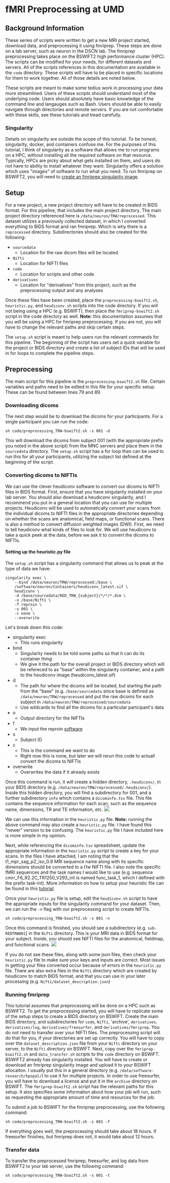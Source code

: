 # fMRI Preprocessing at UMD

## Background Information
These series of scripts were written to get a new MRI project started, download data, and preprocessing it using fmriprep. These steps are done on a lab server, such as neuron in the DSCN lab. The fmriprep preprocessing takes place on the BSWIFT2 high performance cluster (HPC). The scripts can be modified for your needs, for different datasets and servers. All of the scripts references in this documentation are available in the `code` directory. These scripts will have to be placed in specific locations for them to work together. All of those details are noted below.

These scripts are meant to make some tedius work in processing your data more streamlined. Users of these scripts should understand most of the underlying code. Users should absolutely have basic knowledge of the command line and langauges such as Bash. Users should be able to easily navigate through directories and remote servers. If you are not comfortable with these skills, see these tutorials and tread carefully. 

### Singularity
Details on singularity are outside the scope of this tutorial. To be honest, singularity, docker, and containers confuse me. For the purposes of this tutorial, I think of singularity as a software that allows me to run programs on a HPC, without installing all the required software on that resource. Typically, HPCs are picky about what gets installed on them, and users do not have to ability to install whatever they want. Singularity offers a solution which uses "images" of software to run what you need. To run fmriprep on BSWIFT2, you will need to [create an fmriprep singularity image](https://fmriprep.org/en/1.5.4/singularity.html).


## Setup
For a new project, a new project directory will have to be created in BIDS format. For this pipeline, that includes the main project directory. The main project directory referenced here is `/data/neuron/TRW/reprocessed`. This dataset utilizes a previously collected dataset, in which I converted everything to BIDS format and ran fmriprep. Which is why there is a `reprocessed` directory. Subdirectories should also be created for the following:

- `sourcedata`
    - Location for the raw dicom files will be located
- `Nifti`
    - Location for NIFTI files
- `code`
    - Location for scripts and other code
- `derivatives`
    - Location for "derivatives" from this project, such as the preprocessing output and any analyses 

Once these files have been created, place the `preprocessing-bswift2.sh`, `heuristic.py`, and `heudiconv.sh` scripts into the code directory. If you will not being using a HPC (e.g. BSWIFT), then place the `fmriprep-bswift2.sh` script in the code directory as well. **Note:** this documentation assumes that you will be using a HPC for fmriprep preprocessing. If you are not, you will have to change the relevant paths and skip certain steps. 

The `setup.sh` script is meant to help users run the relevant commands for this pipeline. The beginning of the script has users set a quick variable for the project or BIDS directory and create a list of subject IDs that will be used in for loops to complete the pipeline steps. 


## Preprocessing
The main script for this pipeline is the `preprocessing-bswift2.sh` file. Certain variables and paths need to be edited in this file for your specific setup. These can be found between lines 79 and 89. 

### Downloading dicoms
The next step would be to download the dicoms for your participants. For a single participant you can run the code:
```
sh code/preprocessing_TRW-bswift2.sh -s 001 -d
```
This will download the dicoms from subject 001 (with the appropriate prefix you noted in the above script) from the MNC servers and place them in the `sourcedata` directory. The `setup.sh` script has a for loop than can be used to run this for all your participants, utilizing the subject list defined at the beginning of the script.


### Converting dicoms to NIFTIs
We can use the clever heudiconv software to convert our dicoms to NIFTI files in BIDS format. First, ensure that you have singularity installed on your lab server. You should also download a heudiconv singularity, and I recommend you put in a general location that you can use for multiple projects. Heudiconv will be used to automatically convert your scans from the individual dicoms to NIFTI files in the appropriate directories depending on whether the scans are anatomical, field maps, or functional scans. There is also a method to convert diffusion weighted images (DWI). First, we need to tell heudiconv what kinds of files to look for. We will use heudiconv to take a quick peek at the data, before we ask it to convert the dicoms to NIFTIs.

#### Setting up the heuristic.py file
The `setup.sh` script has a singularity command that allows us to peak at the type of data we have:
```
singularity exec \
    --bind /data/neuron/TRW/reprocessed:/base \
    /software/neuron/Containers/heudiconv_latest.sif \
    heudiconv \
    -d /base/sourcedata/RED_TRW_{subject}/*/*/*.dcm \
    -o /base/Nifti \
    -f reproin \
    -s 001 \
    -c none \
    --overwrite 
```
Let's break down this code:

- singularity exec
    - This runs singularity
- bind
    - Singularity needs to be told some paths so that it can do its container thing
    - We give it the path for the overall project or BIDS directory which will be refereced to as "base" within the singularity container, and a path to the heudiconv image (heudiconv_latest.sif)
- d
    - The path for where the dicoms will be located, but starting the path from the "base" (e.g. `/base/sourcedata` since base is defined as `/data/neuron/TRW/reprocessed` and put the raw dicoms for each subject in `/data/neuron/TRW/reprocessed/sourcedata`
    - Use wildcards to find all the dicoms for a particular partcipant's data
- o
    - Output directory for the NIFTIs
- f
    - We input the reproin [software](https://github.com/ReproNim/reproin)
- s
    - Subject ID
- c
    - This is the command we want to do
    - Right now this is none, but later we will rerun this code to actuall convert the dicoms to NIFTIs
- overwrite
    - Overwrites the data if it already exists

Once this command is run, it will create a hidden directory, `.heudiconv/`, in your BIDS directory (e.g. `/data/neuron/TRW/reprocessed/.heudiconv/`). Inside this hidden directory, you will find a subdirectory for 001, and a further subdirectory `info` which contains a `dicominfo.tsv` file. This file contains the sequence information for each scan, such as the sequence name, dimensions, TR and TE information, etc. 
![](docs/dicominfo.png)

We can use this information in the `heuristic.py` file. **Note:** running the above command may also create a `heuristic.py` file. I have found this "newer" version to be confusing. The `heuristic.py` file I have included here is more simple in my opinion. 

Next, while referencing the `dicominfo.tsv` spreadsheet, update the appropriate information in the `heuristic.py` script to create a key for your scans. In the files I have attached, I am noting that the t1_mpr_sag_p2_iso_0.9 MRI sequence name along with its specific dimensions should be converted to a t1w NIFTI file. I also note the specific fMRI sequences and the task names I would like to use (e.g. sequence cmrr_F6_R2.2C_TR1250_V293_int is named func_task_1, which I defined with the prefix task-int). More information on how to setup your heuristic file can be found in this [tutorial](https://github.com/TU-Coding-Outreach-Group/cog_summer_workshops_2021/tree/main/bids-heudiconv-fmriprep).

Once your `heuristic.py` file is setup, edit the `heudiconv.sh` script to have the appropriate inputs for the singularity command for your dataset. Then, we can run the `-n` flag with our preprocessing script to create NIFTIs.
```
sh code/preprocessing_TRW-bswift2.sh -s 001 -n
```
Once this command is finished, you should see a subdirectory (e.g. `sub-REDTRW001`) in the `Nifti` directory. This is your MRI data in BIDS format for your subject. Inside, you should see NIFTI files for the anatomical, fieldmap, and functional scans. 
![](docs/bids_niftis.png)

If you do not see these files, along with some json files, then check your `heuristic.py` file to make sure your keys and inputs are correct. Most issues in getting your files converted occur because of errors in the `heuristic.py` file. There are also extra files in the `Nifti` directory which are created by heudiconv to match BIDS format, and that you can use in your later processing (e.g. `Nifti/dataset_description.json`)


### Running fmriprep
This tutorial assumes that preprocessing will be done on a HPC such as BSWIFT2. To get the preprocessing started, you will have to replicate some of the setup steps to create a BIDS directory on BSWIFT. Create the main BIDS directory, and subdirectories for `code`, `Nifti`, 'archive', `derivatives`, `derivatives/log`, `derivatives/freesurfer`, and `derivatives/fmriprep`.  You do not need to transfer over your NIFTI files. The preprocessing script will do that for you, if your directories are set up correctly. You will have to copy over the `dataset_description.json` file from your `Nifti` directory on your server, to the `Nifti` directory on BSWIFT. Next, copy over the `fmriprep-bswift2.sh` and `data_transfer.sh` scripts to the `code` directory on BSWIFT. BSWIFT2 already has singularity installed. You will have to create or download an fmriprep singularity image and upload it to your BSWIFT allocaiton. I usually put this in a general directory (e.g. `/data/software-research/hpopal/`) to use it for multiple projects. In order to use freesurfer, you will have to download a license and put it in the `archive` directory on BSWIFT. The `fmriprep-bswift2.sh` script has the relevant paths for this setup. It also specifies some information about how your job will run, such as requesting the appropriate amount of time and resources for the job. 

To submit a job to BSWIFT for the fmriprep preprocessing, use the following command:
```
sh code/preprocessing_TRW-bswift2.sh -s 001 -f
```

If everything goes well, the preprocessing should take about 18 hours. If freesurfer finishes, but fmriprep does not, it would take about 12 hours. 

### Transfer data
To transfer the preprocessed fmriprep, freesurfer, and log data from BSWIFT2 to your lab server, use the following command:
```
sh code/preprocessing_TRW-bswift2.sh -s 001 -t
```

